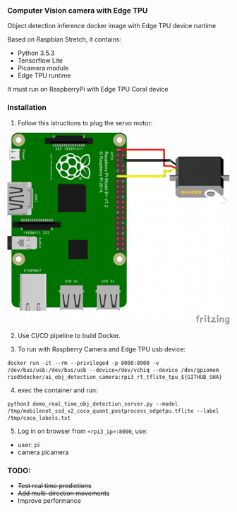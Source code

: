### Computer Vision camera with Edge TPU 

Object detection inference docker image with Edge TPU device runtime

Based on Raspbian Stretch, it contains:

* Python 3.5.3
* Tensorflow Lite
* Picamera module
* Edge TPU runtime

It must run on RaspberryPi with Edge TPU Coral device

### Installation

1. Follow this istructions to plug the servo motor:

![image](https://github.com/riolaf05/cv-follow-camera/blob/master/images/servo.png)

2. Use CI/CD pipeline to build Docker.

3. To run with Raspberry Camera and Edge TPU usb device:

```console
docker run -it --rm --privileged -p 8000:8000 -v /dev/bus/usb:/dev/bus/usb --device=/dev/vchiq --device /dev/gpiomem rio05docker/ai_obj_detection_camera:rpi3_rt_tflite_tpu_${GITHUB_SHA}
```

4. exec the container and run: 

```console
python3 demo_real_time_obj_detection_server.py --model /tmp/mobilenet_ssd_v2_coco_quant_postprocess_edgetpu.tflite --label /tmp/coco_labels.txt
```

5. Log in on browser from `<rpi3_ip>:8000`, use:

* user: pi
* camera picamera

### TODO: 
* ~~Test real time predictions~~
* ~~Add multi-direction movements~~
* Improve performance
